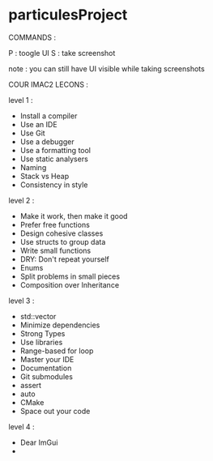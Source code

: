 # particulesProject

COMMANDS :

P : toogle UI
S : take screenshot

note : you can still have UI visible while taking screenshots

COUR IMAC2 LECONS :

level 1 :
  
  - Install a compiler
  - Use an IDE
  - Use Git
  - Use a debugger
  - Use a formatting tool
  - Use static analysers
  - Naming
  - Stack vs Heap
  - Consistency in style
  
level 2 :

  - Make it work, then make it good
  - Prefer free functions
  - Design cohesive classes
  - Use structs to group data
  - Write small functions
  - DRY: Don't repeat yourself
  - Enums
  - Split problems in small pieces
  - Composition over Inheritance
  
level 3 :

  - std::vector
  - Minimize dependencies
  - Strong Types
  - Use libraries
  - Range-based for loop
  - Master your IDE
  - Documentation
  - Git submodules
  - assert
  - auto
  - CMake
  - Space out your code
  
level 4 :

  - Dear ImGui
  - <random>
  
